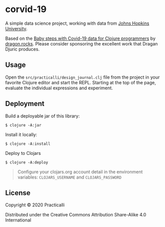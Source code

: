 # corvid-19
A simple data science project, working with data from [Johns Hopkins University](https://github.com/CSSEGISandData/COVID-19).

Based on the [Baby steps with Covid-19 data for Clojure programmers](https://dragan.rocks/articles/20/Corona-1-Baby-steps-with-Covid-19-for-programmers)  by [dragon.rocks](https://dragan.rocks/articles/20/Corona-1-Baby-steps-with-Covid-19-for-programmers).  Please consider sponsoring the excellent work that Dragan Djuric produces.

## Usage
Open the `src/practicalli/design_journal.clj` file from the project in your favorite Clojure editor and start the REPL.  Starting at the top of the page, evaluate the individual expressions and experiment.

## Deployment
Build a deployable jar of this library:

    $ clojure -A:jar

Install it locally:

    $ clojure -A:install

Deploy to Clojars

    $ clojure -A:deploy

> Configure your clojars.org account detail in the environment variables:
> `CLOJARS_USERNAME` and `CLOJARS_PASSWORD`

## License

Copyright © 2020 Practicalli

Distributed under the Creative Commons Attribution Share-Alike 4.0 International
